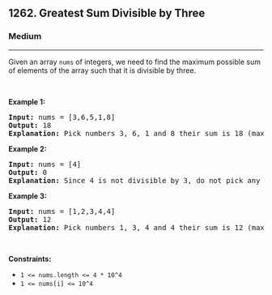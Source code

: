 <h2>1262. Greatest Sum Divisible by Three</h2><h3>Medium</h3><hr><div><p>Given an array&nbsp;<code>nums</code>&nbsp;of integers, we need to find the maximum possible sum of elements of the array such that it is divisible by three.</p>

<ol>
</ol>

<p>&nbsp;</p>
<p><strong>Example 1:</strong></p>

<pre><strong>Input:</strong> nums = [3,6,5,1,8]
<strong>Output:</strong> 18
<strong>Explanation:</strong> Pick numbers 3, 6, 1 and 8 their sum is 18 (maximum sum divisible by 3).</pre>

<p><strong>Example 2:</strong></p>

<pre><strong>Input:</strong> nums = [4]
<strong>Output:</strong> 0
<strong>Explanation:</strong> Since 4 is not divisible by 3, do not pick any number.
</pre>

<p><strong>Example 3:</strong></p>

<pre><strong>Input:</strong> nums = [1,2,3,4,4]
<strong>Output:</strong> 12
<strong>Explanation:</strong> Pick numbers 1, 3, 4 and 4 their sum is 12 (maximum sum divisible by 3).
</pre>

<p>&nbsp;</p>
<p><strong>Constraints:</strong></p>

<ul>
	<li><code>1 &lt;= nums.length &lt;= 4 * 10^4</code></li>
	<li><code>1 &lt;= nums[i] &lt;= 10^4</code></li>
</ul>
</div>
<p>
	<img alt="" src="./whiteboard">
</p>
